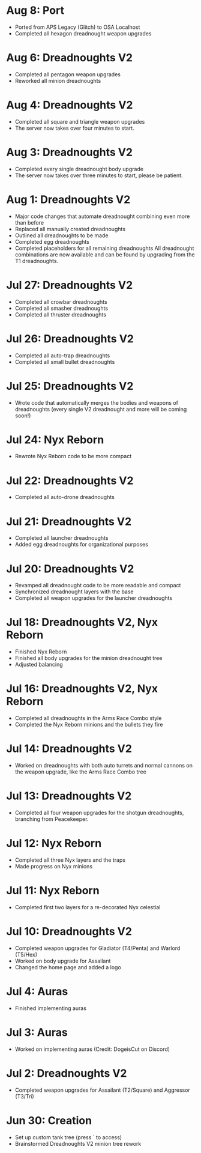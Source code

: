 # Aug 8: Port
- Ported from APS Legacy (Glitch) to OSA Localhost
- Completed all hexagon dreadnought weapon upgrades

# Aug 6: Dreadnoughts V2
- Completed all pentagon weapon upgrades
- Reworked all minion dreadnoughts

# Aug 4: Dreadnoughts V2
- Completed all square and triangle weapon upgrades
- The server now takes over four minutes to start.

# Aug 3: Dreadnoughts V2
- Completed every single dreadnought body upgrade
- The server now takes over three minutes to start, please be patient.

# Aug 1: Dreadnoughts V2
- Major code changes that automate dreadnought combining even more than before
- Replaced all manually created dreadnoughts
- Outlined all dreadnoughts to be made
- Completed egg dreadnoughts
- Completed placeholders for all remaining dreadnoughts
 All dreadnought combinations are now available and can be found by upgrading from the T1 dreadnoughts.

# Jul 27: Dreadnoughts V2
- Completed all crowbar dreadnoughts
- Completed all smasher dreadnoughts
- Completed all thruster dreadnoughts

# Jul 26: Dreadnoughts V2
- Completed all auto-trap dreadnoughts
- Completed all small bullet dreadnoughts

# Jul 25: Dreadnoughts V2
- Wrote code that automatically merges the bodies and weapons of dreadnoughts (every single V2 dreadnought and more will be coming soon!)

# Jul 24: Nyx Reborn
- Rewrote Nyx Reborn code to be more compact

# Jul 22: Dreadnoughts V2
- Completed all auto-drone dreadnoughts

# Jul 21: Dreadnoughts V2
- Completed all launcher dreadnoughts
- Added egg dreadnoughts for organizational purposes

# Jul 20: Dreadnoughts V2
- Revamped all dreadnought code to be more readable and compact
- Synchronized dreadnought layers with the base
- Completed all weapon upgrades for the launcher dreadnoughts

# Jul 18: Dreadnoughts V2, Nyx Reborn
- Finished Nyx Reborn
- Finished all body upgrades for the minion dreadnought tree
- Adjusted balancing

# Jul 16: Dreadnoughts V2, Nyx Reborn
- Completed all dreadnoughts in the Arms Race Combo style
- Completed the Nyx Reborn minions and the bullets they fire

# Jul 14: Dreadnoughts V2
- Worked on dreadnoughts with both auto turrets and normal cannons on the weapon upgrade, like the Arms Race Combo tree

# Jul 13: Dreadnoughts V2
- Completed all four weapon upgrades for the shotgun dreadnoughts, branching from Peacekeeper.

# Jul 12: Nyx Reborn
- Completed all three Nyx layers and the traps
- Made progress on Nyx minions

# Jul 11: Nyx Reborn
- Completed first two layers for a re-decorated Nyx celestial

# Jul 10: Dreadnoughts V2
- Completed weapon upgrades for Gladiator (T4/Penta) and Warlord (T5/Hex)
- Worked on body upgrade for Assailant
- Changed the home page and added a logo

# Jul 4: Auras
- Finished implementing auras

# Jul 3: Auras
- Worked on implementing auras (Credit: DogeisCut on Discord)

# Jul 2: Dreadnoughts V2
- Completed weapon upgrades for Assailant (T2/Square) and Aggressor (T3/Tri)

# Jun 30: Creation
- Set up custom tank tree (press ` to access)
- Brainstormed Dreadnoughts V2 minion tree rework